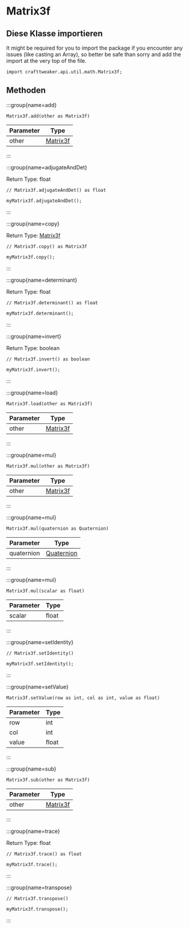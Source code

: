 # Matrix3f

## Diese Klasse importieren

It might be required for you to import the package if you encounter any issues (like casting an Array), so better be safe than sorry and add the import at the very top of the file.
```zenscript
import crafttweaker.api.util.math.Matrix3f;
```


## Methoden

:::group{name=add}

```zenscript
Matrix3f.add(other as Matrix3f)
```

| Parameter | Type                                        |
| --------- | ------------------------------------------- |
| other     | [Matrix3f](/vanilla/api/util/math/Matrix3f) |


:::

:::group{name=adjugateAndDet}

Return Type: float

```zenscript
// Matrix3f.adjugateAndDet() as float

myMatrix3f.adjugateAndDet();
```

:::

:::group{name=copy}

Return Type: [Matrix3f](/vanilla/api/util/math/Matrix3f)

```zenscript
// Matrix3f.copy() as Matrix3f

myMatrix3f.copy();
```

:::

:::group{name=determinant}

Return Type: float

```zenscript
// Matrix3f.determinant() as float

myMatrix3f.determinant();
```

:::

:::group{name=invert}

Return Type: boolean

```zenscript
// Matrix3f.invert() as boolean

myMatrix3f.invert();
```

:::

:::group{name=load}

```zenscript
Matrix3f.load(other as Matrix3f)
```

| Parameter | Type                                        |
| --------- | ------------------------------------------- |
| other     | [Matrix3f](/vanilla/api/util/math/Matrix3f) |


:::

:::group{name=mul}

```zenscript
Matrix3f.mul(other as Matrix3f)
```

| Parameter | Type                                        |
| --------- | ------------------------------------------- |
| other     | [Matrix3f](/vanilla/api/util/math/Matrix3f) |


:::

:::group{name=mul}

```zenscript
Matrix3f.mul(quaternion as Quaternion)
```

| Parameter  | Type                                            |
| ---------- | ----------------------------------------------- |
| quaternion | [Quaternion](/vanilla/api/util/math/Quaternion) |


:::

:::group{name=mul}

```zenscript
Matrix3f.mul(scalar as float)
```

| Parameter | Type  |
| --------- | ----- |
| scalar    | float |


:::

:::group{name=setIdentity}

```zenscript
// Matrix3f.setIdentity()

myMatrix3f.setIdentity();
```

:::

:::group{name=setValue}

```zenscript
Matrix3f.setValue(row as int, col as int, value as float)
```

| Parameter | Type  |
| --------- | ----- |
| row       | int   |
| col       | int   |
| value     | float |


:::

:::group{name=sub}

```zenscript
Matrix3f.sub(other as Matrix3f)
```

| Parameter | Type                                        |
| --------- | ------------------------------------------- |
| other     | [Matrix3f](/vanilla/api/util/math/Matrix3f) |


:::

:::group{name=trace}

Return Type: float

```zenscript
// Matrix3f.trace() as float

myMatrix3f.trace();
```

:::

:::group{name=transpose}

```zenscript
// Matrix3f.transpose()

myMatrix3f.transpose();
```

:::



